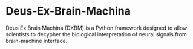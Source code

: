 # Deus-Ex-Brain-Machina

Deus Ex Brain Machina (DXBM) is a Python framework designed to allow scientists to decypher the biological interpretation of neural signals from brain-machine interface. 
